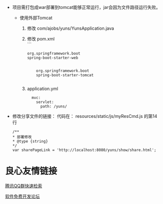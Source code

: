 - 项目需打包成war部署到tomcat能够正常运行，jar会因为文件路径运行失败。
    - 使用外部Tomcat
        1. 修改 com/ajobs/yuns/YunsApplication.java
        2. 修改 pom.xml  
          ```
             
               org.springframework.boot 
               spring-boot-starter-web 
               
                 
                   org.springframework.boot 
                   spring-boot-starter-tomcat 
                 
               
             
           ```
         3. application.yml
            ```
              mvc:
                servlet:
                  path: /yuns/
            ```
      
- 修改分享文件的链接：
   代码在： resources/static/js/myResCmd.js 的第14行
   ```
  /**
   * 部署修改
   * @type {string}
   */
  var sharePageLink = 'http://localhost:8080/yuns/show/share.html';
  ```

 # 良心友情链接

[腾讯QQ群快速检索](http://u.720life.cn/s/8cf73f7c)

[软件免费开发论坛](http://u.720life.cn/s/bbb01dc0)